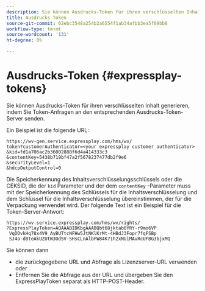 ```yaml
---
description: Sie können Ausdrucks-Token für ihren verschlüsselten Inhalt generieren, indem Sie Token-Anfragen an den entsprechenden Ausdrucks-Token-Server senden.
title: Ausdrucks-Token
source-git-commit: 02ebc3548a254b2a6554f1ab34afbb3ea5f09bb8
workflow-type: tm+mt
source-wordcount: '131'
ht-degree: 0%

---
```


# Ausdrucks-Token {#expressplay-tokens}

Sie können Ausdrucks-Token für ihren verschlüsselten Inhalt generieren, indem Sie Token-Anfragen an den entsprechenden Ausdrucks-Token-Server senden.

Ein Beispiel ist die folgende URL:

```
https://wv-gen.service.expressplay.com/hms/wv/
token?customerAuthenticator=<your expressplay customer authenticator>
&kid=fd1a706ac2b36002888f6d4a414333c3
&contentKey=5438b719bf47a2f5678237477db2f9e6
&securityLevel=1
&hdcpOutputControl=0
```

Die Speicherkennung des Inhaltsverschlüsselungsschlüssels oder die CEKSID, die der `kid` Parameter und der dem `contentKey` -Parameter muss mit der Speicherkennung des Schlüssels für die Inhaltsverschlüsselung und dem Schlüssel für die Inhaltsverschlüsselung übereinstimmen, der für die Verpackung verwendet wird. Der folgende Text ist ein Beispiel für die Token-Server-Antwort:

```
https://wv.service.expressplay.com/hms/wv/rights/
?ExpressPlayToken=AQAAABIDKbgAAABQbt68jktab0YRY-r9mo6VP
 VqDDvkHq78x4V9_AyBUTtcNFHw5JtNKlKrMt-4HBdJ3Fopr7fqFSBp
 SJ4o-d8teAkUZUtW3Od5V-SHsCLnAlbFW84K71h2xNUiMAvRcUFBG3bjxMQ
```

Sie können dann

* die zurückgegebene URL und Abfrage als Lizenzserver-URL verwenden oder
* Entfernen Sie die Abfrage aus der URL und übergeben Sie den ExpressPlayToken separat als HTTP-POST-Header.
